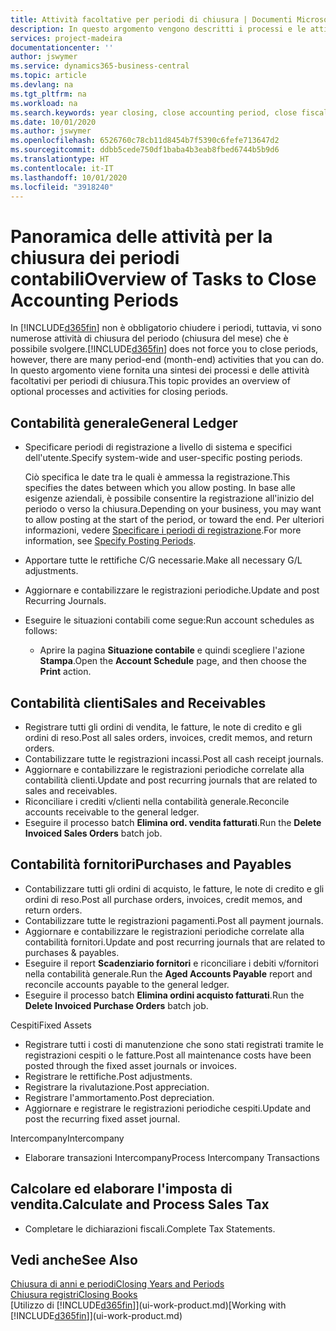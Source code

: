 ```yaml
---
title: Attività facoltative per periodi di chiusura | Documenti Microsoft
description: In questo argomento vengono descritti i processi e le attività facoltativi per la chiusura dei periodi contabili in Business Central.
services: project-madeira
documentationcenter: ''
author: jswymer
ms.service: dynamics365-business-central
ms.topic: article
ms.devlang: na
ms.tgt_pltfrm: na
ms.workload: na
ms.search.keywords: year closing, close accounting period, close fiscal year, aging, creditor payments, vendor payments
ms.date: 10/01/2020
ms.author: jswymer
ms.openlocfilehash: 6526760c78cb11d8454b7f5390c6fefe713647d2
ms.sourcegitcommit: ddbb5cede750df1baba4b3eab8fbed6744b5b9d6
ms.translationtype: HT
ms.contentlocale: it-IT
ms.lasthandoff: 10/01/2020
ms.locfileid: "3918240"
---
```

# <a name="overview-of-tasks-to-close-accounting-periods"></a><span data-ttu-id="7c637-103">Panoramica delle attività per la chiusura dei periodi contabili</span><span class="sxs-lookup"><span data-stu-id="7c637-103">Overview of Tasks to Close Accounting Periods</span></span>
<span data-ttu-id="7c637-104">In [!INCLUDE[d365fin](includes/d365fin_md.md)] non è obbligatorio chiudere i periodi, tuttavia, vi sono numerose attività di chiusura del periodo (chiusura del mese) che è possibile svolgere.</span><span class="sxs-lookup"><span data-stu-id="7c637-104">[!INCLUDE[d365fin](includes/d365fin_md.md)] does not force you to close periods, however, there are many period-end (month-end) activities that you can do.</span></span> <span data-ttu-id="7c637-105">In questo argomento viene fornita una sintesi dei processi e delle attività facoltativi per periodi di chiusura.</span><span class="sxs-lookup"><span data-stu-id="7c637-105">This topic provides an overview of optional processes and activities for closing periods.</span></span>  

## <a name="general-ledger"></a><span data-ttu-id="7c637-106">Contabilità generale</span><span class="sxs-lookup"><span data-stu-id="7c637-106">General Ledger</span></span>
* <span data-ttu-id="7c637-107">Specificare periodi di registrazione a livello di sistema e specifici dell'utente.</span><span class="sxs-lookup"><span data-stu-id="7c637-107">Specify system-wide and user-specific posting periods.</span></span>  

    <span data-ttu-id="7c637-108">Ciò specifica le date tra le quali è ammessa la registrazione.</span><span class="sxs-lookup"><span data-stu-id="7c637-108">This specifies the dates between which you allow posting.</span></span> <span data-ttu-id="7c637-109">In base alle esigenze aziendali, è possibile consentire la registrazione all'inizio del periodo o verso la chiusura.</span><span class="sxs-lookup"><span data-stu-id="7c637-109">Depending on your business, you may want to allow posting at the start of the period, or toward the end.</span></span> <span data-ttu-id="7c637-110">Per ulteriori informazioni, vedere [Specificare i periodi di registrazione](finance-how-specify-posting-periods.md).</span><span class="sxs-lookup"><span data-stu-id="7c637-110">For more information, see [Specify Posting Periods](finance-how-specify-posting-periods.md).</span></span>  
* <span data-ttu-id="7c637-111">Apportare tutte le rettifiche C/G necessarie.</span><span class="sxs-lookup"><span data-stu-id="7c637-111">Make all necessary G/L adjustments.</span></span>  
* <span data-ttu-id="7c637-112">Aggiornare e contabilizzare le registrazioni periodiche.</span><span class="sxs-lookup"><span data-stu-id="7c637-112">Update and post Recurring Journals.</span></span>  
  <!--* Process Consolidations-->
* <span data-ttu-id="7c637-113">Eseguire le situazioni contabili come segue:</span><span class="sxs-lookup"><span data-stu-id="7c637-113">Run account schedules as follows:</span></span>  
  * <span data-ttu-id="7c637-114">Aprire la pagina **Situazione contabile** e quindi scegliere l'azione **Stampa**.</span><span class="sxs-lookup"><span data-stu-id="7c637-114">Open the **Account Schedule** page, and then choose the **Print** action.</span></span>  

## <a name="sales-and-receivables"></a><span data-ttu-id="7c637-115">Contabilità clienti</span><span class="sxs-lookup"><span data-stu-id="7c637-115">Sales and Receivables</span></span>
* <span data-ttu-id="7c637-116">Registrare tutti gli ordini di vendita, le fatture, le note di credito e gli ordini di reso.</span><span class="sxs-lookup"><span data-stu-id="7c637-116">Post all sales orders, invoices, credit memos, and return orders.</span></span>  
* <span data-ttu-id="7c637-117">Contabilizzare tutte le registrazioni incassi.</span><span class="sxs-lookup"><span data-stu-id="7c637-117">Post all cash receipt journals.</span></span>  
* <span data-ttu-id="7c637-118">Aggiornare e contabilizzare le registrazioni periodiche correlate alla contabilità clienti.</span><span class="sxs-lookup"><span data-stu-id="7c637-118">Update and post recurring journals that are related to sales and receivables.</span></span>  
* <span data-ttu-id="7c637-119">Riconciliare i crediti v/clienti nella contabilità generale.</span><span class="sxs-lookup"><span data-stu-id="7c637-119">Reconcile accounts receivable to the general ledger.</span></span>  
* <span data-ttu-id="7c637-120">Eseguire il processo batch **Elimina ord. vendita fatturati**.</span><span class="sxs-lookup"><span data-stu-id="7c637-120">Run the **Delete Invoiced Sales Orders** batch job.</span></span>  

## <a name="purchases-and-payables"></a><span data-ttu-id="7c637-121">Contabilità fornitori</span><span class="sxs-lookup"><span data-stu-id="7c637-121">Purchases and Payables</span></span>
* <span data-ttu-id="7c637-122">Contabilizzare tutti gli ordini di acquisto, le fatture, le note di credito e gli ordini di reso.</span><span class="sxs-lookup"><span data-stu-id="7c637-122">Post all purchase orders, invoices, credit memos, and return orders.</span></span>  
* <span data-ttu-id="7c637-123">Contabilizzare tutte le registrazioni pagamenti.</span><span class="sxs-lookup"><span data-stu-id="7c637-123">Post all payment journals.</span></span>  
* <span data-ttu-id="7c637-124">Aggiornare e contabilizzare le registrazioni periodiche correlate alla contabilità fornitori.</span><span class="sxs-lookup"><span data-stu-id="7c637-124">Update and post recurring journals that are related to purchases & payables.</span></span>  
* <span data-ttu-id="7c637-125">Eseguire il report **Scadenziario fornitori** e riconciliare i debiti v/fornitori nella contabilità generale.</span><span class="sxs-lookup"><span data-stu-id="7c637-125">Run the **Aged Accounts Payable** report and reconcile accounts payable to the general ledger.</span></span>  
* <span data-ttu-id="7c637-126">Eseguire il processo batch **Elimina ordini acquisto fatturati**.</span><span class="sxs-lookup"><span data-stu-id="7c637-126">Run the **Delete Invoiced Purchase Orders** batch job.</span></span>  

<span data-ttu-id="7c637-127">Cespiti</span><span class="sxs-lookup"><span data-stu-id="7c637-127">Fixed Assets</span></span>
* <span data-ttu-id="7c637-128">Registrare tutti i costi di manutenzione che sono stati registrati tramite le registrazioni cespiti o le fatture.</span><span class="sxs-lookup"><span data-stu-id="7c637-128">Post all maintenance costs have been posted through the fixed asset journals or invoices.</span></span>
* <span data-ttu-id="7c637-129">Registrare le rettifiche.</span><span class="sxs-lookup"><span data-stu-id="7c637-129">Post adjustments.</span></span>
* <span data-ttu-id="7c637-130">Registrare la rivalutazione.</span><span class="sxs-lookup"><span data-stu-id="7c637-130">Post appreciation.</span></span>
* <span data-ttu-id="7c637-131">Registrare l'ammortamento.</span><span class="sxs-lookup"><span data-stu-id="7c637-131">Post depreciation.</span></span>
* <span data-ttu-id="7c637-132">Aggiornare e registrare le registrazioni periodiche cespiti.</span><span class="sxs-lookup"><span data-stu-id="7c637-132">Update and post the recurring fixed asset journal.</span></span>

<span data-ttu-id="7c637-133">Intercompany</span><span class="sxs-lookup"><span data-stu-id="7c637-133">Intercompany</span></span>
* <span data-ttu-id="7c637-134">Elaborare transazioni Intercompany</span><span class="sxs-lookup"><span data-stu-id="7c637-134">Process Intercompany Transactions</span></span>

## <a name="calculate-and-process-sales-tax"></a><span data-ttu-id="7c637-135">Calcolare ed elaborare l'imposta di vendita.</span><span class="sxs-lookup"><span data-stu-id="7c637-135">Calculate and Process Sales Tax</span></span>
* <span data-ttu-id="7c637-136">Completare le dichiarazioni fiscali.</span><span class="sxs-lookup"><span data-stu-id="7c637-136">Complete Tax Statements.</span></span>  

## <a name="see-also"></a><span data-ttu-id="7c637-137">Vedi anche</span><span class="sxs-lookup"><span data-stu-id="7c637-137">See Also</span></span>
[<span data-ttu-id="7c637-138">Chiusura di anni e periodi</span><span class="sxs-lookup"><span data-stu-id="7c637-138">Closing Years and Periods</span></span>](year-close-years-periods.md)  
[<span data-ttu-id="7c637-139">Chiusura registri</span><span class="sxs-lookup"><span data-stu-id="7c637-139">Closing Books</span></span>](year-close-books.md)  
<span data-ttu-id="7c637-140">[Utilizzo di [!INCLUDE[d365fin](includes/d365fin_md.md)]](ui-work-product.md)</span><span class="sxs-lookup"><span data-stu-id="7c637-140">[Working with [!INCLUDE[d365fin](includes/d365fin_md.md)]](ui-work-product.md)</span></span>
